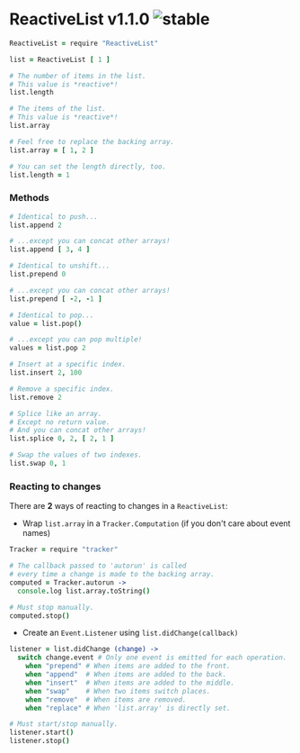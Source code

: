 
# ReactiveList v1.1.0 ![stable](https://img.shields.io/badge/stability-stable-4EBA0F.svg?style=flat)

```coffee
ReactiveList = require "ReactiveList"

list = ReactiveList [ 1 ]

# The number of items in the list.
# This value is *reactive*!
list.length

# The items of the list.
# This value is *reactive*!
list.array

# Feel free to replace the backing array.
list.array = [ 1, 2 ]

# You can set the length directly, too.
list.length = 1
```

### Methods

```coffee
# Identical to push...
list.append 2

# ...except you can concat other arrays!
list.append [ 3, 4 ]

# Identical to unshift...
list.prepend 0

# ...except you can concat other arrays!
list.prepend [ -2, -1 ]

# Identical to pop...
value = list.pop()

# ...except you can pop multiple!
values = list.pop 2

# Insert at a specific index.
list.insert 2, 100

# Remove a specific index.
list.remove 2

# Splice like an array.
# Except no return value.
# And you can concat other arrays!
list.splice 0, 2, [ 2, 1 ]

# Swap the values of two indexes.
list.swap 0, 1
```

### Reacting to changes

There are **2** ways of reacting to changes in a `ReactiveList`:

- Wrap `list.array` in a `Tracker.Computation` (if you don't care about event names)

```coffee
Tracker = require "tracker"

# The callback passed to 'autorun' is called
# every time a change is made to the backing array.
computed = Tracker.autorun ->
  console.log list.array.toString()

# Must stop manually.
computed.stop()
```

- Create an `Event.Listener` using `list.didChange(callback)`

```coffee
listener = list.didChange (change) ->
  switch change.event # Only one event is emitted for each operation.
    when "prepend" # When items are added to the front.
    when "append"  # When items are added to the back.
    when "insert"  # When items are added to the middle.
    when "swap"    # When two items switch places.
    when "remove"  # When items are removed.
    when "replace" # When 'list.array' is directly set.

# Must start/stop manually.
listener.start()
listener.stop()
```
